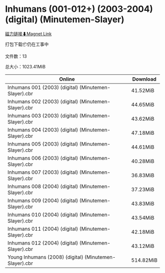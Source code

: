 # Inhumans (001-012+) (2003-2004) (digital) (Minutemen-Slayer)

[磁力链接⬇Magnet Link](magnet:?xt=urn:btih:51a427805ccbdce40ce1182b0a33da49cc218bf9&dn=Inhumans%20%28001-012%2B%29%20%282003-2004%29%20%28digital%29%20%28Minutemen-Slayer%29)

打包下载📦仍在工事中

文件数：13

总大小：1023.41MiB

Online | Download
--- | ---
Inhumans 001 (2003) (digital) (Minutemen-Slayer).cbr | 41.52MiB
Inhumans 002 (2003) (digital) (Minutemen-Slayer).cbr | 44.65MiB
Inhumans 003 (2003) (digital) (Minutemen-Slayer).cbr | 43.62MiB
Inhumans 004 (2003) (digital) (Minutemen-Slayer).cbr | 47.18MiB
Inhumans 005 (2003) (digital) (Minutemen-Slayer).cbr | 44.61MiB
Inhumans 006 (2003) (digital) (Minutemen-Slayer).cbr | 40.28MiB
Inhumans 007 (2003) (digital) (Minutemen-Slayer).cbr | 36.83MiB
Inhumans 008 (2004) (digital) (Minutemen-Slayer).cbr | 37.23MiB
Inhumans 009 (2004) (digital) (Minutemen-Slayer).cbr | 43.83MiB
Inhumans 010 (2004) (digital) (Minutemen-Slayer).cbr | 43.54MiB
Inhumans 011 (2004) (digital) (Minutemen-Slayer).cbr | 42.18MiB
Inhumans 012 (2004) (digital) (Minutemen-Slayer).cbr | 43.12MiB
Young Inhumans (2008) (digital) (Minutemen-Slayer).cbr | 514.82MiB